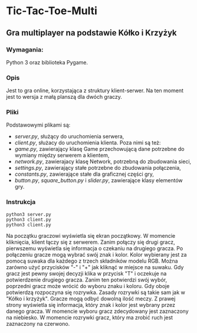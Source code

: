 # Tic-Tac-Toe-Multi
## Gra multiplayer na podstawie Kółko i Krzyżyk
### Wymagania:
Python 3 oraz biblioteka Pygame.

### Opis
Jest to gra online, korzystająca z struktury klient-serwer.
Na ten moment jest to wersja z małą planszą dla dwóch graczy.

### Pliki
Podstawowymi plikami są:
- *server.py*, służący do uruchomienia serwera,
- *client.py*, służacy do uruchomienia klienta.
Poza nimi są też:
- *game.py*, zawierający klasę Game przechowującą dane potrzebne do wymiany między serwerem a klientem,
- *network.py*, zawierajacy klasę Network, potrzebną do zbudowania sieci,
- *settings.py*, zawierający stałe potrzebne do zbudowania połączenia,
- *constants.py*, zawierające stałe dla graficznej części gry,
- *button.py*, *square_button.py* i *slider.py*, zawierające klasy elementów gry.

### Instrukcja
```
python3 server.py
python3 client.py
python3 client.py
```
Na początku graczowi wyświetla się ekran początkowy. W momencie kliknięcia, klient łączy się z serwerem. Zanim połączy się drugi gracz, pierwszemu wyświetla się informacja o czekaniu na drugiego gracza. Po połączeniu gracze mogą wybrać swój znak i kolor. Kolor wybierany jest za pomocą suwaka dla każdego z trzech składników modelu RGB. Można zarówno użyć przycisków "-" i "+" jak kliknąć w miejsce na suwaku.
Gdy gracz jest pewny swojej decyzji klika w przycisk "T" i oczekuje na potwierdzenie drugiego gracza. Zanim ten potwierdzi swój wybór, poprzedni gracz może wrócić do wyboru znaku i koloru. Gdy oboje potwierdzą rozpoczyna się rozrywka.
Zasady rozrywki są takie sam jak w "Kółko i krzyżyk".
Gracze mogą odbyć dowolną ilość meczy.
Z prawej strony wyświetla się informacja, który znak i kolor jest wybrany przez danego gracza. W momencie wyboru gracz zdecydowany jest zaznaczony na niebiesko. W momencie rozrywki gracz, który ma zrobić ruch jest zaznaczony na czerwono.
